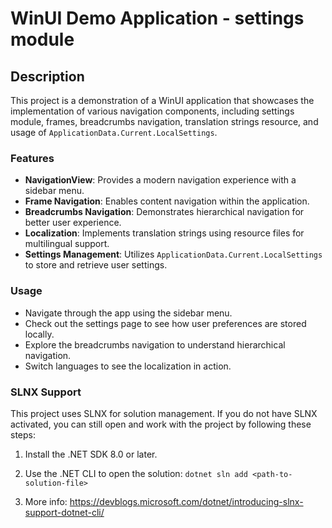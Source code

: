 # WinUI Demo Application - settings module

## Description
This project is a demonstration of a WinUI application that showcases the implementation of various navigation components, including settings module, frames, breadcrumbs navigation, translation strings resource, and usage of `ApplicationData.Current.LocalSettings`.

### Features
- **NavigationView**: Provides a modern navigation experience with a sidebar menu.
- **Frame Navigation**: Enables content navigation within the application.
- **Breadcrumbs Navigation**: Demonstrates hierarchical navigation for better user experience.
- **Localization**: Implements translation strings using resource files for multilingual support.
- **Settings Management**: Utilizes `ApplicationData.Current.LocalSettings` to store and retrieve user settings.

### Usage
- Navigate through the app using the sidebar menu.
- Check out the settings page to see how user preferences are stored locally.
- Explore the breadcrumbs navigation to understand hierarchical navigation.
- Switch languages to see the localization in action.

### SLNX Support
This project uses SLNX for solution management. If you do not have SLNX activated, you can still open and work with the project by following these steps:
1. Install the .NET SDK 8.0 or later.
2. Use the .NET CLI to open the solution: `dotnet sln add <path-to-solution-file>`

1. More info: https://devblogs.microsoft.com/dotnet/introducing-slnx-support-dotnet-cli/